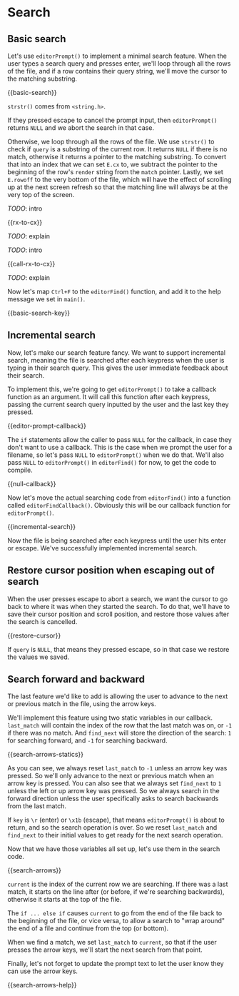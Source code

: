 # Search

## Basic search

Let's use `editorPrompt()` to implement a minimal search feature. When the user
types a search query and presses enter, we'll loop through all the rows of the
file, and if a row contains their query string, we'll move the cursor to the
matching substring.

{{basic-search}}

`strstr()` comes from `<string.h>`.

If they pressed escape to cancel the prompt input, then `editorPrompt()`
returns `NULL` and we abort the search in that case.

Otherwise, we loop through all the rows of the file. We use `strstr()` to check
if `query` is a substring of the current row. It returns `NULL` if there is no
match, otherwise it returns a pointer to the matching substring. To convert
that into an index that we can set `E.cx` to, we subtract the pointer to the
beginning of the row's `render` string from the `match` pointer. Lastly, we
set `E.rowoff` to the very bottom of the file, which will have the effect of
scrolling up at the next screen refresh so that the matching line will always
be at the very top of the screen.

_TODO_: intro

{{rx-to-cx}}

_TODO_: explain

_TODO_: intro

{{call-rx-to-cx}}

_TODO_: explain

Now let's map `Ctrl+F` to the `editorFind()` function, and add it to the help
message we set in `main()`.

{{basic-search-key}}

## Incremental search

Now, let's make our search feature fancy. We want to support incremental
search, meaning the file is searched after each keypress when the user is
typing in their search query. This gives the user immediate feedback about
their search.

To implement this, we're going to get `editorPrompt()` to take a callback
function as an argument. It will call this function after each keypress,
passing the current search query inputted by the user and the last key they
pressed.

{{editor-prompt-callback}}

The `if` statements allow the caller to pass `NULL` for the callback, in case
they don't want to use a callback. This is the case when we prompt the user
for a filename, so let's pass `NULL` to `editorPrompt()` when we do that. We'll
also pass `NULL` to `editorPrompt()` in `editorFind()` for now, to get the code
to compile.

{{null-callback}}

Now let's move the actual searching code from `editorFind()` into a function
called `editorFindCallback()`. Obviously this will be our callback function for
`editorPrompt()`.

{{incremental-search}}

Now the file is being searched after each keypress until the user hits enter or
escape. We've successfully implemented incremental search.

## Restore cursor position when escaping out of search

When the user presses escape to abort a search, we want the cursor to go back
to where it was when they started the search. To do that, we'll have to save
their cursor position and scroll position, and restore those values after the
search is cancelled.

{{restore-cursor}}

If `query` is `NULL`, that means they pressed escape, so in that case we
restore the values we saved.

## Search forward and backward

The last feature we'd like to add is allowing the user to advance to the next
or previous match in the file, using the arrow keys.

We'll implement this feature using two static variables in our callback.
`last_match` will contain the index of the row that the last match was on, or
`-1` if there was no match. And `find_next` will store the direction of the
search: `1` for searching forward, and `-1` for searching backward.

{{search-arrows-statics}}

As you can see, we always reset `last_match` to `-1` unless an arrow key was
pressed. So we'll only advance to the next or previous match when an arrow key
is pressed. You can also see that we always set `find_next` to `1` unless the
left or up arrow key was pressed. So we always search in the forward direction
unless the user specifically asks to search backwards from the last match.

If `key` is `\r` (enter) or `\x1b` (escape), that means `editorPrompt()` is
about to return, and so the search operation is over. So we reset `last_match`
and `find_next` to their initial values to get ready for the next search
operation.

Now that we have those variables all set up, let's use them in the search code.

{{search-arrows}}

`current` is the index of the current row we are searching. If there was a last
match, it starts on the line after (or before, if we're searching backwards),
otherwise it starts at the top of the file.

The `if ... else if` causes `current` to go from the end of the file back to
the beginning of the file, or vice versa, to allow a search to "wrap around"
the end of a file and continue from the top (or bottom).

When we find a match, we set `last_match` to `current`, so that if the user
presses the arrow keys, we'll start the next search from that point.

Finally, let's not forget to update the prompt text to let the user know they
can use the arrow keys.

{{search-arrows-help}}

